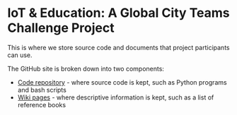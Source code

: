 # IoT & Education: A Global City Teams Challenge Project

This is where we store source code and documents that project participants can use.

The GitHub site is broken down into two components:

* [Code repository](https://github.com/IoTDevLabs/iot-educ) - where source code is kept, such as Python programs and bash scripts
* [Wiki pages](https://github.com/IoTDevLabs/iot-educ/wiki) - where descriptive information is kept, such as a list of reference books
